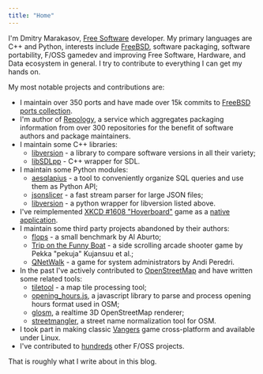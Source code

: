 ```yaml
---
title: "Home"
---
```


I'm Dmitry Marakasov, [Free Software](https://en.wikipedia.org/wiki/The_Free_Software_Definition#The_Four_Essential_Freedoms_of_Free_Software) developer.
My primary languages are C++ and Python, interests include [FreeBSD](https://freebsd.org/), software packaging, software portability, F/OSS gamedev and improving Free Software, Hardware, and Data ecosystem in general. I try to contribute to everything I can get my hands on.

My most notable projects and contributions are:
* I maintain over 350 ports and have made over 15k commits to [FreeBSD ports collection](https://www.freebsd.org/ports/).
* I'm author of [Repology](https://repology.org/), a service which aggregates packaging information from over 300 repositories for the benefit of software authors and package maintainers.
* I maintain some C++ libraries:
  * [libversion](https://github.com/repology/libversion/) - a library to compare software versions in all their variety;
  * [libSDLpp](https://github.com/libSDL2pp/libSDL2pp) - C++ wrapper for SDL.
* I maintain some Python modules:
  * [aesqlapius](https://pypi.org/project/aesqlapius/) - a tool to conveniently organize SQL queries and use them as Python API;
  * [jsonslicer](https://pypi.org/project/jsonslicer/) - a fast stream parser for large JSON files;
  * [libversion](https://pypi.org/project/libversion/) - a python wrapper for libversion listed above.
* I've reimplemented [XKCD #1608 "Hoverboard"](https://xkcd.com/1608/) game as a [native application](https://github.com/AMDmi3/hoverboard-sdl).
* I maintain some third party projects abandoned by their authors:
  * [flops](https://github.com/AMDmi3/flops) - a small benchmark by Al Aburto;
  * [Trip on the Funny Boat](https://github.com/AMDmi3/funnyboat) - a side scrolling arcade shooter game by Pekka "pekuja" Kujansuu et al.;
  * [QNetWalk](https://github.com/AMDmi3/qnetwalk) - a game for system administrators by Andi Peredri.
* In the past I've actively contributed to [OpenStreetMap](https://www.openstreetmap.org) and have written some related tools:
  * [tiletool](https://github.com/AMDmi3/tiletool) - a map tile processing tool;
  * [opening_hours.js](https://github.com/AMDmi3/opening_hours.js), a javascript library to parse and process opening hours format used in OSM;
  * [glosm](https://github.com/AMDmi3/glosm), a realtime 3D OpenStreetMap renderer;
  * [streetmangler](https://github.com/AMDmi3/streetmangler), a street name normalization tool for OSM.
* I took part in making classic [Vangers](https://github.com/KranX/Vangers) game cross-platform and available under Linux.
* I've contributed to [hundreds](https://www.openhub.net/accounts/AMDmi3/positions) other F/OSS projects.

That is roughly what I write about in this blog.
